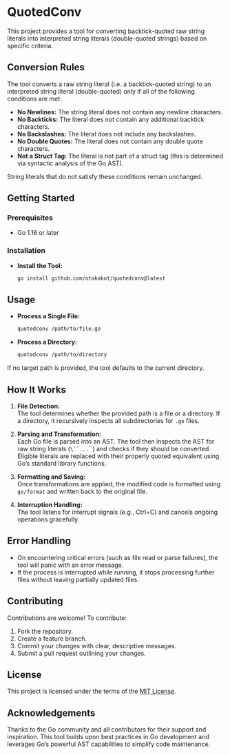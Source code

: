 # QuotedConv

This project provides a tool for converting backtick-quoted raw string literals into interpreted string literals (double-quoted strings) based on specific criteria.

## Conversion Rules

The tool converts a raw string literal (i.e. a backtick-quoted string) to an interpreted string literal (double-quoted) only if all of the following conditions are met:

- **No Newlines:** The string literal does not contain any newline characters.
- **No Backticks:** The literal does not contain any additional backtick characters.
- **No Backslashes:** The literal does not include any backslashes.
- **No Double Quotes:** The literal does not contain any double quote characters.
- **Not a Struct Tag:** The literal is not part of a struct tag (this is determined via syntactic analysis of the Go AST).

String literals that do not satisfy these conditions remain unchanged.

## Getting Started

### Prerequisites

- Go 1.16 or later

### Installation

- **Install the Tool:**

   ```bash
   go install github.com/otakakot/quotedconv@latest
   ```

## Usage

- **Process a Single File:**

  ```bash
  quotedconv /path/to/file.go
  ```

- **Process a Directory:**

  ```bash
  quotedconv /path/to/directory
  ```

If no target path is provided, the tool defaults to the current directory.

## How It Works

1. **File Detection:**  
   The tool determines whether the provided path is a file or a directory. If a directory, it recursively inspects all subdirectories for `.go` files.

2. **Parsing and Transformation:**  
   Each Go file is parsed into an AST. The tool then inspects the AST for raw string literals (`\``...`\``) and checks if they should be converted. Eligible literals are replaced with their properly quoted equivalent using Go’s standard library functions.

3. **Formatting and Saving:**  
   Once transformations are applied, the modified code is formatted using `go/format` and written back to the original file.

4. **Interruption Handling:**  
   The tool listens for interrupt signals (e.g., Ctrl+C) and cancels ongoing operations gracefully.

## Error Handling

- On encountering critical errors (such as file read or parse failures), the tool will panic with an error message.
- If the process is interrupted while running, it stops processing further files without leaving partially updated files.

## Contributing

Contributions are welcome! To contribute:

1. Fork the repository.
2. Create a feature branch.
3. Commit your changes with clear, descriptive messages.
4. Submit a pull request outlining your changes.

## License

This project is licensed under the terms of the [MIT License](LICENSE).

## Acknowledgements

Thanks to the Go community and all contributors for their support and inspiration. This tool builds upon best practices in Go development and leverages Go’s powerful AST capabilities to simplify code maintenance.
